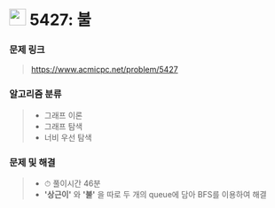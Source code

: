 # <img src="https://d2gd6pc034wcta.cloudfront.net/tier/12.svg" width="30">  5427: 불

### 문제 링크

> https://www.acmicpc.net/problem/5427



### 알고리즘 분류

>- 그래프 이론
>- 그래프 탐색
>- 너비 우선 탐색



### 문제 및 해결

>- ⏱ 풀이시간 46분
>- **'상근이'** 와 **'불'** 을 따로 두 개의 queue에 담아 BFS를 이용하여 해결 

